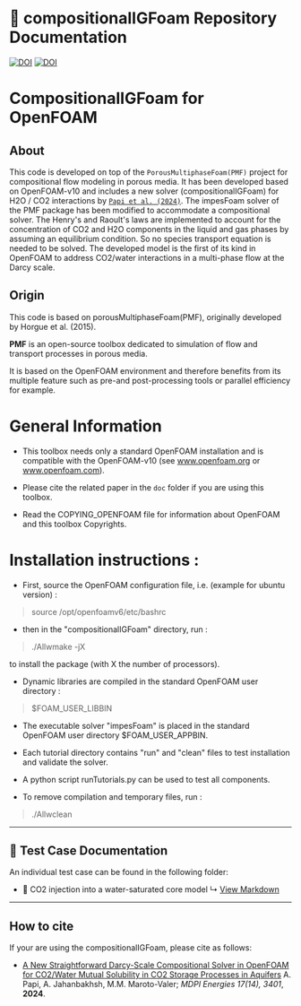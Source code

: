 
# 📌 compositionalIGFoam Repository Documentation

[![DOI](https://img.shields.io/badge/DOI-10.3390/en17143401-blue)](https://www.mdpi.com/1996-1073/17/14/3401)
[![DOI](https://img.shields.io/badge/DOI-InterPore2024-blue)](https://events.interpore.org/event/46/contributions/7161)

# CompositionalIGFoam for OpenFOAM
About
-----

This code is developed on top of the `PorousMultiphaseFoam(PMF)` project for compositional flow modeling in porous media. It has been developed based on OpenFOAM-v10 and includes a new solver (compositionalIGFoam) for H2O / CO2 interactions by [`Papi et al. (2024)`](https://www.mdpi.com/1996-1073/17/14/3401). The impesFoam solver of the PMF package has been modified to accommodate a compositional solver. The Henry's and Raoult's laws are implemented to account for the concentration of CO2 and H2O components in the liquid and gas phases by assuming an equilibrium condition. So no species transport equation is needed to be solved.
The developed model is the first of its kind in OpenFOAM to address CO2/water interactions in a multi-phase flow at the Darcy scale.

## Origin

This code is based on porousMultiphaseFoam(PMF), originally developed by Horgue et al. (2015).

**PMF** is an open-source toolbox dedicated to simulation of flow and transport processes in porous media.

It is based on the OpenFOAM environment and therefore benefits from its multiple feature such as pre-and post-processing tools or parallel efficiency for example.


# General Information

- This toolbox needs only a standard OpenFOAM installation and is compatible with the OpenFOAM-v10
  (see www.openfoam.org or www.openfoam.com).

- Please cite the related paper in the `doc` folder if you are using this
  toolbox.

- Read the COPYING_OPENFOAM file for information about OpenFOAM and this
  toolbox Copyrights.

# Installation instructions :


- First, source the OpenFOAM configuration file, i.e. (example for ubuntu
  version) :

> source /opt/openfoamv6/etc/bashrc

- then in the "compositionalIGFoam" directory, run :

> ./Allwmake -jX

  to install the package (with X the number of processors).

- Dynamic libraries are compiled in the standard OpenFOAM user directory :

> $FOAM_USER_LIBBIN

- The executable solver "impesFoam" is placed in the standard OpenFOAM user
  directory $FOAM_USER_APPBIN.

- Each tutorial directory contains "run" and "clean" files to test installation
  and validate the solver.

- A python script runTutorials.py can be used to test all components.

- To remove compilation and temporary files, run :

> ./Allwclean


---


## 🧪 Test Case Documentation

An individual test case can be found in the following folder:

- 📄 CO2 injection into a water-saturated core model
  ↳ [View Markdown](tutorials/compositionalIGFoam-tutorials/coreInjection/co2InjectionCore)

---

How to cite
---------------

If your are using the compositionalIGFoam, please cite as follows:

- [A New Straightforward Darcy-Scale Compositional Solver in OpenFOAM for CO2/Water Mutual Solubility in CO2 Storage Processes in Aquifers](https://www.mdpi.com/1996-1073/17/14/3401)
  A. Papi, A. Jahanbakhsh, M.M. Maroto-Valer;
  *MDPI Energies  17(14), 3401*, **2024**.
